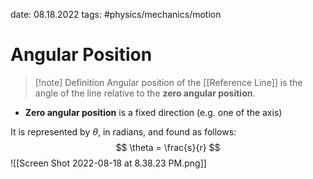 date: 08.18.2022
tags: #physics/mechanics/motion  
# Angular Position
>[!note] Definition
Angular position of the [[Reference Line]] is the angle of the line relative to the **zero angular position**.
- **Zero angular position** is a fixed direction (e.g. one of the axis)

It is represented by $\theta$, in radians, and found as follows:
$$
\theta = \frac{s}{r}
$$
![[Screen Shot 2022-08-18 at 8.38.23 PM.png]]